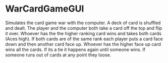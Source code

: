 # WarCardGameGUI
  Simulates the card game war with the computer.
A deck of card is shuffled and dealt.
The player and the computer both take a card off the top and flip it over.
Whoever has the the higher ranking card wins and takes both cards (Aces high).
If both cards are of the same rank each player puts a card face down and then another card face up.
Whoever has the higher face up card wins all the cards.
If its a tie it happens again until someone wins.
If someone runs out of cards at any point they loose.
